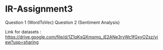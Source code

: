# IR-Assignment3

Question 1 (WordToVec)
Question 2 (Sentiment Analysis) 

Link for datasets : https://drive.google.com/file/d/1Z1qKsQXmsmq_jE2ANe3rvWc1fGxyOZsz/view?usp=sharing
